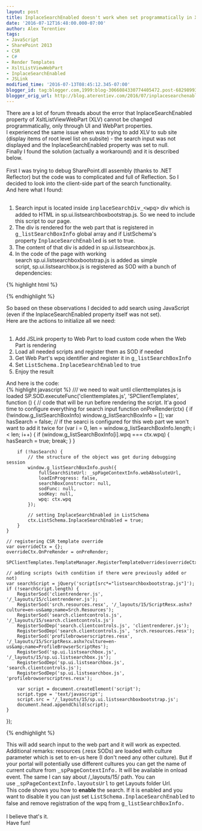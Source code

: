 ```yaml
---
layout: post
title: InplaceSearchEnabled doesn't work when set programmatically in XsltListViewWebPart
date: '2016-07-12T16:48:00.000-07:00'
author: Alex Terentiev
tags:
- JavaScript
- SharePoint 2013
- CSR
- C#
- Render Templates
- XsltListViewWebPart
- InplaceSearchEnabled
- JSLink
modified_time: '2016-07-13T08:45:12.345-07:00'
blogger_id: tag:blogger.com,1999:blog-3066084330774405472.post-6829899317489171942
blogger_orig_url: http://blog.aterentiev.com/2016/07/inplacesearchenabled-doesnt-work-when.html
---
```


There are a lot of forum threads about the error that InplaceSearchEnabled property of XsltListViewWebPart (XLV) cannot be changed programmatically, only through UI and WebPart properties.<br />I experienced the same issue when was trying to add XLV to sub site (display items of root level list on subsite) - the search input was not displayed and the InplaceSearchEnabled property was set to null.<br />Finally I found the solution (actually a workaround) and it is described below.<br /><br /><a name='more'></a>First I was trying to debug SharePoint.dll assembly (thanks to .NET Reflector) but the code was to complicated and full of Reflection. So I decided to look into the client-side part of the search functionality.<br />And here what I found:<br /><br /><ol><li>Search input is located inside <span style="font-family: &quot;courier new&quot; , &quot;courier&quot; , monospace;">inplaceSearchDiv_&lt;wpq&gt;</span>&nbsp;div which is added to HTML in sp.ui.listsearchboxbootstrap.js. So we need to include this script to our page.</li><li>The div is rendered for the web part that is registered in <span style="font-family: &quot;courier new&quot; , &quot;courier&quot; , monospace;">g_listSearchBoxInfo</span> global array and if ListSchema's property&nbsp;<span style="font-family: &quot;courier new&quot; , &quot;courier&quot; , monospace;">InplaceSearchEnabled</span>&nbsp;is set to true.</li><li>The content of that div is added in sp.ui.listsearchbox.js.</li><li>In the code of the page with working search&nbsp;sp.ui.listsearchboxbootstrap.js is added as simple script,&nbsp;sp.ui.listsearchbox.js is registered as SOD with a bunch of dependencies:</li></ol>
<div markdown="1">
{% highlight html %}
<script src="/_layouts/15/sp.ui.listsearchboxbootstrap.js?rev=XoxCCd1ZTetlKjaD1x2A7A%3D%3D" type="text/javascript"></script>
<script type="text/javascript">RegisterSod("clientrenderer.js", "\u002f_layouts\u002f15\u002fclientrenderer.js?rev=PWwV4FATEiOxN90BeB5Hzw\u00253D\u00253D");</script>
<script type="text/javascript">RegisterSod("srch.resources.resx", "\u002f_layouts\u002f15\u002fScriptResx.ashx?culture=en\u00252Dus\u0026name=Srch\u00252EResources\u0026rev=T\u00252BEc8BFdsTQbQuVAobKatQ\u00253D\u00253D");</script>
<script type="text/javascript">RegisterSod("search.clientcontrols.js", "\u002f_layouts\u002f15\u002fsearch.clientcontrols.js?rev=5P1PlD9u0nLal8ZgtuGr6w\u00253D\u00253D");RegisterSodDep("search.clientcontrols.js", "clientrenderer.js");RegisterSodDep("search.clientcontrols.js", "srch.resources.resx");</script>
<script type="text/javascript">RegisterSod("profilebrowserscriptres.resx", "\u002f_layouts\u002f15\u002fScriptResx.ashx?culture=en\u00252Dus\u0026name=ProfileBrowserScriptRes\u0026rev=J5HzNnB\u00252FO1Id\u00252FGI18rpRcw\u00253D\u00253D");</script>
<script type="text/javascript">RegisterSod("sp.ui.listsearchbox.js", "\u002f_layouts\u002f15\u002fsp.ui.listsearchbox.js?rev=wws9SqyBBuflNZ2j2YOIAA\u00253D\u00253D");RegisterSodDep("sp.ui.listsearchbox.js", "search.clientcontrols.js");RegisterSodDep("sp.ui.listsearchbox.js", "profilebrowserscriptres.resx");</script>

{% endhighlight %}
</div>
So based on these observations I decided to add search using JavaScript (even if the InplaceSearchEnabled property itself was not set).<br />Here are the actions to initialize all we need:<br /><br /><ol><li>Add JSLink property to Web Part to load custom code when the Web Part is rendering</li><li>Load all needed scripts and register them as SOD if needed</li><li>Get Web Part's wpq identifier and register it in&nbsp;<span style="font-family: &quot;courier new&quot; , &quot;courier&quot; , monospace;">g_listSearchBoxInfo</span>&nbsp;</li><li>Set <span style="font-family: &quot;courier new&quot; , &quot;courier&quot; , monospace;">ListSchema.InplaceSearchEnabled</span>&nbsp;to true</li><li>Enjoy the result</li></ol>And here is the code: <br />
<div markdown="1">
{% highlight javascript %}
/// we need to wait until clienttemplates.js is loaded
SP.SOD.executeFunc('clienttemplates.js', 'SPClientTemplates', function () {
    // code that will be run before rendering the script. It'a good time to configure everything for search input
    function onPreRender(ctx) {
        if (!window.g_listSearchBoxInfo)
            window.g_listSearchBoxInfo = [];
        var hasSearch = false;
        // if the searci is configured for this web part we won't want to add it twice
        for (var i = 0, len = window.g_listSearchBoxInfo.length; i < len; i++) {
            if (window.g_listSearchBoxInfo[i].wpq === ctx.wpq) {
                hasSearch = true;
                break;
            }
        }

        if (!hasSearch) {
            // the structure of the object was got during debugging session
            window.g_listSearchBoxInfo.push({
                fullSearchSiteUrl: _spPageContextInfo.webAbsoluteUrl,
                loadInProgress: false,
                searchBoxConstructor: null,
                sodFunc: null,
                sodKey: null,
                wpq: ctx.wpq
            });

            // setting InplaceSearchEnabled in ListSchema
            ctx.ListSchema.InplaceSearchEnabled = true;
        }
    }

    // registering CSR template override
    var overrideCtx = {};
    overrideCtx.OnPreRender = onPreRender;

    SPClientTemplates.TemplateManager.RegisterTemplateOverrides(overrideCtx);
    
    // adding scripts (with condition if there were previously added or not)
    var searchScript = jQuery('script[src*="listsearchboxbootstrap.js"]');
    if (!searchScript.length) {
        RegisterSod('clientrenderer.js', '/_layouts/15/clientrenderer.js');
        RegisterSod('srch.resources.resx', '/_layouts/15/ScriptResx.ashx?culture=en-us&amp;name=Srch.Resources');
        RegisterSod('search.clientcontrols.js', '/_layouts/15/search.clientcontrols.js')
        RegisterSodDep('search.clientcontrols.js', 'clientrenderer.js');
        RegisterSodDep('search.clientcontrols.js', 'srch.resources.resx');
        RegisterSod('profilebrowserscriptres.resx', '/_layouts/15/ScriptResx.ashx?culture=en-us&amp;name=ProfileBrowserScriptRes');
        RegisterSod('sp.ui.listsearchbox.js', '/_layouts/15/sp.ui.listsearchbox.js');
        RegisterSodDep('sp.ui.listsearchbox.js', 'search.clientcontrols.js');
        RegisterSodDep('sp.ui.listsearchbox.js', 'profilebrowserscriptres.resx');

        var script = document.createElement('script');
        script.type = 'text/javascript';
        script.src = '/_layouts/15/sp.ui.listsearchboxbootstrap.js';
        document.head.appendChild(script);
    }
});

{% endhighlight %}
</div>
This will add search input to the web part and it will work as expected.<br />Additional remarks: resources (.resx SODs) are loaded with culture parameter which is set to en-us here (I don't need any other culture). But if your portal will potentially use different cultures you can get the name of current culture from <span style="font-family: &quot;courier new&quot; , &quot;courier&quot; , monospace;">_spPageContextInfo.</span>&nbsp;It will be available in onload event. The same I can say about /_layouts/15/ path. You can use&nbsp;<span style="font-family: &quot;courier new&quot; , &quot;courier&quot; , monospace;">_spPageContextInfo.layoutsUrl</span>&nbsp;to get Layouts folder Url.<br />This code shows you how to <b>enable </b>the search. If it is enabled and you want to disable it you can just set&nbsp;<span style="font-family: &quot;courier new&quot; , &quot;courier&quot; , monospace;">ListSchema.InplaceSearchEnabled</span>&nbsp;to false and remove registration of the wpq from <span style="font-family: &quot;courier new&quot; , &quot;courier&quot; , monospace;">g_listSearchBoxInfo.</span><br /><br />I believe that's it.<br />Have fun!